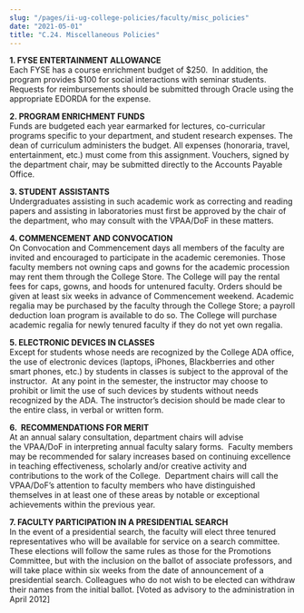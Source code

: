 ```yaml
---
slug: "/pages/ii-ug-college-policies/faculty/misc_policies"
date: "2021-05-01"
title: "C.24. Miscellaneous Policies"
---
```


**1\. FYSE ENTERTAINMENT ALLOWANCE**  
Each FYSE has a course enrichment budget of $250.  In addition, the program provides $100 for social interactions with seminar students. Requests for reimbursements should be submitted through Oracle using the appropriate EDORDA for the expense.

**2\. PROGRAM ENRICHMENT FUNDS**  
Funds are budgeted each year earmarked for lectures, co-curricular programs specific to your department, and student research expenses. The dean of curriculum administers the budget. All expenses (honoraria, travel, entertainment, etc.) must come from this assignment. Vouchers, signed by the department chair, may be submitted directly to the Accounts Payable Office.

**3\. STUDENT ASSISTANTS**  
Undergraduates assisting in such academic work as correcting and reading papers and assisting in laboratories must first be approved by the chair of the department, who may consult with the VPAA/DoF in these matters.

**4\. COMMENCEMENT AND CONVOCATION**  
On Convocation and Commencement days all members of the faculty are invited and encouraged to participate in the academic ceremonies. Those faculty members not owning caps and gowns for the academic procession may rent them through the College Store. The College will pay the rental fees for caps, gowns, and hoods for untenured faculty. Orders should be given at least six weeks in advance of Commencement weekend. Academic regalia may be purchased by the faculty through the College Store; a payroll deduction loan program is available to do so. The College will purchase academic regalia for newly tenured faculty if they do not yet own regalia.

**5\. ELECTRONIC DEVICES IN CLASSES**  
Except for students whose needs are recognized by the College ADA office, the use of electronic devices (laptops, iPhones, Blackberries and other smart phones, etc.) by students in classes is subject to the approval of the instructor.  At any point in the semester, the instructor may choose to prohibit or limit the use of such devices by students without needs recognized by the ADA. The instructor’s decision should be made clear to the entire class, in verbal or written form.

**6.  RECOMMENDATIONS FOR MERIT**  
At an annual salary consultation, department chairs will advise the VPAA/DoF in interpreting annual faculty salary forms.  Faculty members may be recommended for salary increases based on continuing excellence in teaching effectiveness, scholarly and/or creative activity and contributions to the work of the College.  Department chairs will call the VPAA/DoF’s attention to faculty members who have distinguished themselves in at least one of these areas by notable or exceptional achievements within the previous year.

**7\. FACULTY PARTICIPATION IN A PRESIDENTIAL SEARCH**  
In the event of a presidential search, the faculty will elect three tenured representatives who will be available for service on a search committee. These elections will follow the same rules as those for the Promotions Committee, but with the inclusion on the ballot of associate professors, and will take place within six weeks from the date of announcement of a presidential search. Colleagues who do not wish to be elected can withdraw their names from the initial ballot. [Voted as advisory to the administration in April 2012]